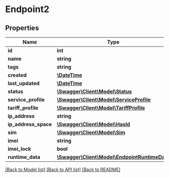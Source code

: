 # Endpoint2

## Properties
Name | Type | Description | Notes
------------ | ------------- | ------------- | -------------
**id** | **int** |  | [optional] 
**name** | **string** |  | 
**tags** | **string** |  | [optional] 
**created** | [**\DateTime**](\DateTime.md) |  | [optional] 
**last_updated** | [**\DateTime**](\DateTime.md) |  | [optional] 
**status** | [**\Swagger\Client\Model\Status**](Status.md) |  | 
**service_profile** | [**\Swagger\Client\Model\ServiceProfile**](ServiceProfile.md) |  | 
**tariff_profile** | [**\Swagger\Client\Model\TariffProfile**](TariffProfile.md) |  | 
**ip_address** | **string** |  | [optional] 
**ip_address_space** | [**\Swagger\Client\Model\HasId**](HasId.md) |  | [optional] 
**sim** | [**\Swagger\Client\Model\Sim**](Sim.md) |  | [optional] 
**imei** | **string** |  | [optional] 
**imei_lock** | **bool** |  | [optional] 
**runtime_data** | [**\Swagger\Client\Model\EndpointRuntimeData**](EndpointRuntimeData.md) |  | [optional] 

[[Back to Model list]](../../README.md#documentation-for-models) [[Back to API list]](../../README.md#documentation-for-api-endpoints) [[Back to README]](../../README.md)

